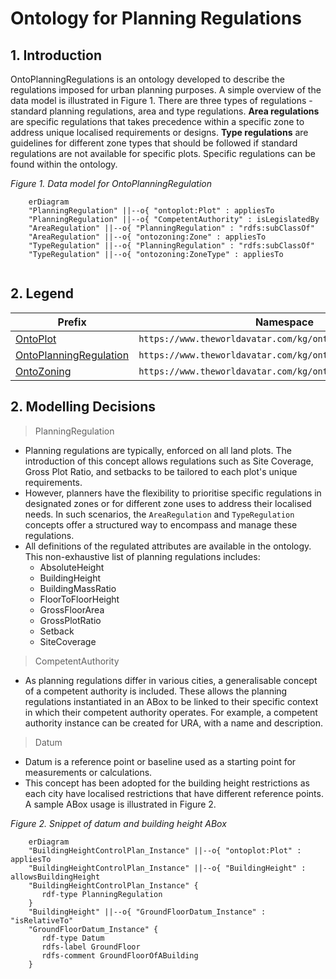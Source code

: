 # Ontology for Planning Regulations
## 1. Introduction
OntoPlanningRegulations is an ontology developed to describe the regulations imposed for urban planning purposes. A simple overview of the data model is illustrated in Figure 1. There are three types of regulations - standard planning regulations, area and type regulations. **Area regulations** are specific regulations that takes precedence within a specific zone to address unique localised requirements or designs. **Type regulations** are guidelines for different zone types that should be followed if standard regulations are not available for specific plots. Specific regulations can be found within the ontology.

*Figure 1. Data model for OntoPlanningRegulation*
```mermaid
    erDiagram 
    "PlanningRegulation" ||--o{ "ontoplot:Plot" : appliesTo
    "PlanningRegulation" ||--o{ "CompetentAuthority" : isLegislatedBy
    "AreaRegulation" ||--o{ "PlanningRegulation" : "rdfs:subClassOf"
    "AreaRegulation" ||--o{ "ontozoning:Zone" : appliesTo
    "TypeRegulation" ||--o{ "PlanningRegulation" : "rdfs:subClassOf"
    "TypeRegulation" ||--o{ "ontozoning:ZoneType" : appliesTo
    
```

## 2. Legend
Prefix | Namespace
--- | ---
[OntoPlot](https://github.com/cambridge-cares/TheWorldAvatar/tree/main/JPS_Ontology/ontology/ontoplot) | `https://www.theworldavatar.com/kg/ontoplot/`
[OntoPlanningRegulation](https://github.com/cambridge-cares/TheWorldAvatar/tree/main/JPS_Ontology/ontology/ontoplanningregulation) | `https://www.theworldavatar.com/kg/ontoplanningregulation/`
[OntoZoning](https://github.com/cambridge-cares/TheWorldAvatar/tree/main/JPS_Ontology/ontology/ontozoning) | `https://www.theworldavatar.com/kg/ontozoning/`

## 2. Modelling Decisions
>PlanningRegulation

- Planning regulations are typically, enforced on all land plots. The introduction of this concept allows regulations such as Site Coverage, Gross Plot Ratio, and setbacks to be tailored to each plot's unique requirements.
- However, planners have the flexibility to prioritise specific regulations in designated zones or for different zone uses to address their localised needs. In such scenarios, the `AreaRegulation` and `TypeRegulation` concepts offer a structured way to encompass and manage these regulations.
- All definitions of the regulated attributes are available in the ontology. This non-exhaustive list of planning regulations includes:
    - AbsoluteHeight
    - BuildingHeight
    - BuildingMassRatio
    - FloorToFloorHeight 
    - GrossFloorArea
    - GrossPlotRatio
    - Setback
    - SiteCoverage

>CompetentAuthority

- As planning regulations differ in various cities, a generalisable concept of a competent authority is included. These allows the planning regulations instantiated in an ABox to be linked to their specific context in which their competent authority operates. For example, a competent authority instance can be created for URA, with a name and description.

>Datum

- Datum is a reference point or baseline used as a starting point for measurements or calculations.
- This concept has been adopted for the building height restrictions as each city have localised restrictions that have different reference points. A sample ABox usage is illustrated in Figure 2.

*Figure 2. Snippet of datum and building height ABox*
```mermaid
    erDiagram 
    "BuildingHeightControlPlan_Instance" ||--o{ "ontoplot:Plot" : appliesTo
    "BuildingHeightControlPlan_Instance" ||--o{ "BuildingHeight" : allowsBuildingHeight
    "BuildingHeightControlPlan_Instance" {
       rdf-type PlanningRegulation
    }
    "BuildingHeight" ||--o{ "GroundFloorDatum_Instance" : "isRelativeTo"
    "GroundFloorDatum_Instance" {
       rdf-type Datum
       rdfs-label GroundFloor
       rdfs-comment GroundFloorOfABuilding 
    }
```